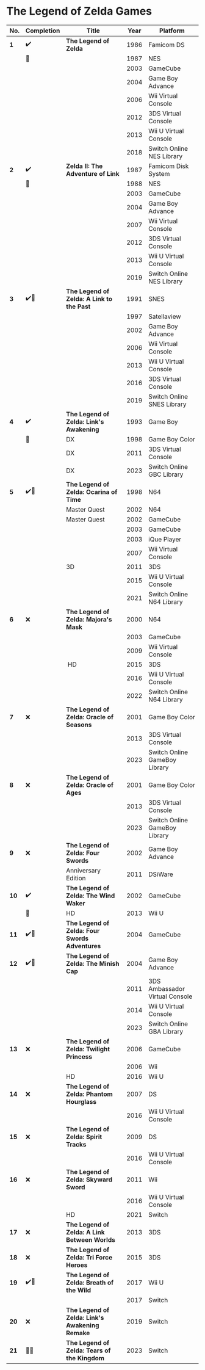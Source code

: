# The Legend of Zelda Games

**No.**		| **Completion**	| **Title**											| Year | Platform
----------- | ----------------- | ------------------------------------------------- | ---- | --------
**1**		| ✔️				| **The Legend of Zelda**							| 1986 | Famicom DS
‎			| ‎🔶				|													| 1987 | NES
‎			| ‎					|													| 2003 | GameCube
‎			| 					|‎			  										| 2004 | Game Boy Advance
‎			|					| ‎													| 2006 | Wii Virtual Console
‎			|					| ‎			  										| 2012 | 3DS Virtual Console
‎			| 					|‎				 									| 2013 | Wii U Virtual Console
‎			| ‎					|			 										| 2018 | Switch Online NES Library
**2**		| ✔️				| **Zelda II: The Adventure of Link**           	| 1987 | Famicom Disk System   
‎			| ‎🔶				|													| 1988 | NES
‎			| ‎					|													| 2003 | GameCube
‎			| ‎					|		  											| 2004 | Game Boy Advance
‎			| ‎					|													| 2007 | Wii Virtual Console
‎			| ‎					|		  											| 2012 | 3DS Virtual Console
‎			| ‎					|			 										| 2013 | Wii U Virtual Console
‎			| ‎					|			 										| 2019 | Switch Online NES Library
**3**		| ✔️🔶				| **The Legend of Zelda: A Link to the Past**   	| 1991 | SNES
‎			| ‎					|													| 1997 | Satellaview
‎			| ‎					|													| 2002 | Game Boy Advance
‎			| ‎					|	  												| 2006 | Wii Virtual Console
‎			| ‎‎					|													| 2013 | Wii U Virtual Console
‎			| ‎‎					|		  											| 2016 | 3DS Virtual Console
‎‎			| 					|‎				 									| 2019 | Switch Online SNES Library
**4**		| ✔️				| **The Legend of Zelda: Link's Awakening**    		| 1993 | Game Boy
‎			| 🔶				| ‎DX												| 1998 | Game Boy Color
‎‎			|					| ‎DX												| 2011 | 3DS Virtual Console
‎			|					| ‎DX												| 2023 | Switch Online GBC Library
**5**		| ✔️🔶				| **The Legend of Zelda: Ocarina of Time**       	| 1998 | N64
‎			|					| Master Quest										| 2002 | N64
‎			|					| Master Quest										| 2002 | GameCube
‎			|					| ‎													| 2003 | GameCube
‎			| 					|‎													| 2003 | iQue Player
‎			| ‎					|		  											| 2007 | Wii Virtual Console
‎			| 					| ‎3D												| 2011 | 3DS
‎			|					| ‎			  										| 2015 | Wii U Virtual Console
‎			| 					|‎				 									| 2021 | Switch Online N64 Library
**6**		| ❌				| **The Legend of Zelda: Majora's Mask**        	| 2000 | N64
‎			| ‎					|													| 2003 | GameCube
‎			| 					|‎													| 2009 | Wii Virtual Console
‎			| 					|‎ HD		  										| 2015 | 3DS
‎			| ‎					|													| 2016 | Wii U Virtual Console
‎			| ‎					|			  										| 2022 | Switch Online N64 Library
**7**		| ❌				| **The Legend of Zelda: Oracle of Seasons**		| 2001 | Game Boy Color
‎			| ‎					|													| 2013 | 3DS Virtual Console
‎			| ‎					|		  											| 2023 | Switch Online GameBoy Library
**8**		| ❌				| **The Legend of Zelda: Oracle of Ages**			| 2001 | Game Boy Color
‎			| ‎					|													| 2013 | 3DS Virtual Console
‎			| ‎					|		  											| 2023 | Switch Online GameBoy Library
**9**		| ❌				| **The Legend of Zelda: Four Swords**				| 2002 | Game Boy Advance
‎			| ‎					| Anniversary Edition			  					| 2011 | DSiWare
**10**		| ✔️				| **The Legend of Zelda: The Wind Waker**			| 2002 | GameCube
‎			| 🔶				| ‎HD		  										| 2013 | Wii U
**11**		| ✔️🔶				| **The Legend of Zelda: Four Swords Adventures**	| 2004 | GameCube
**12**		| ✔️🔶				| **The Legend of Zelda: The Minish Cap**			| 2004 | Game Boy Advance
‎			| ‎					|		  											| 2011 | 3DS Ambassador Virtual Console
‎			| ‎					|						  							| 2014 | Wii U Virtual Console
‎			| ‎					|								  					| 2023 | Switch Online GBA Library
**13**		| ❌				| **The Legend of Zelda: Twilight Princess**		| 2006 | GameCube
‎			| ‎					|						  							| 2006 | Wii
‎			| 					| ‎HD								  				| 2016 | Wii U
**14**		| ❌				| **The Legend of Zelda: Phantom Hourglass**		| 2007 | DS
‎			| ‎					|							  						| 2016 | Wii U Virtual Console
**15**		| ❌				| **The Legend of Zelda: Spirit Tracks**			| 2009 | DS
‎			| ‎					|							  						| 2016 | Wii U Virtual Console
**16**		| ❌				| **The Legend of Zelda: Skyward Sword**			| 2011 | Wii
‎			| ‎					|							  						| 2016 | Wii U Virtual Console
‎			| 					| HD‎												| 2021 | Switch
**17**		| ❌				| **The Legend of Zelda: A Link Between Worlds**	| 2013 | 3DS
**18**		| ❌				| **The Legend of Zelda: Tri Force Heroes**			| 2015 | 3DS
**19**		| ✔️🔶				| **The Legend of Zelda: Breath of the Wild**		| 2017 | Wii U
‎			| ‎					|													| 2017 | Switch
**20**		| ❌				| **The Legend of Zelda: Link's Awakening Remake**	| 2019 | Switch
**21**		| 🔵🔶				| **The Legend of Zelda: Tears of the Kingdom**		| 2023 | Switch

